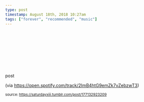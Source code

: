 ```yaml
---
type: post
timestamp: August 18th, 2018 10:27am
tags: ["forever", "recommended", "music"]
---
```

post
<embed type="audio/mpeg" src="spotify:track:2ImB4htG9emZk7vZebzwT3"></embed>
                    
                                               
(via <a href="https://open.spotify.com/track/2ImB4htG9emZk7vZebzwT3" target="_blank">https://open.spotify.com/track/2ImB4htG9emZk7vZebzwT3</a>) 
 
                                    
                                
<small>source: https://saturdayxiii.tumblr.com/post/177132923209</small>